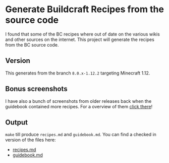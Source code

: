 # Generate Buildcraft Recipes from the source code

I found that some of the BC recipes where out of date on the various wikis and other sources on the internet. This project will generate the recipes from the BC source code.

## Version

This generates from the branch `8.0.x-1.12.2` targeting Minecraft 1.12.

## Bonus screenshots

I have also a bunch of screenshots from older releases back when the guidebook contained more recipes. For a overview of them [click there](guidebook.md)!

## Output

`make` till produce `recipes.md` and `guidebook.md`.  You can find a checked in version of the files here:

* [recipes.md](recipes.md)
* [guidebook.md](guidebook.md)
